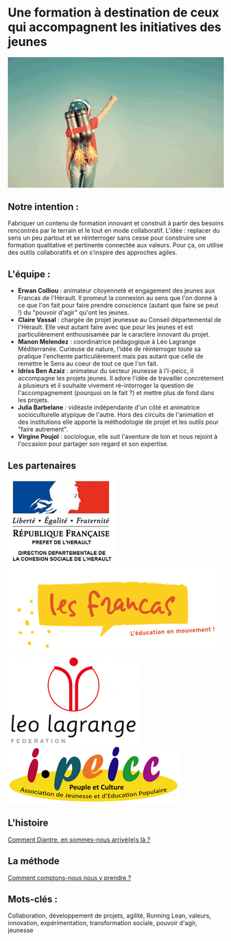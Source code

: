 # Une formation à destination de ceux qui accompagnent les initiatives des jeunes
![mascotte](https://github.com/formationdeformateurs/documentation/blob/master/medias/mascotte.png)



## Notre intention :
Fabriquer un contenu de formation innovant et construit à partir des besoins rencontrés par le terrain et le tout en mode collaboratif. L'idée : replacer du sens un peu partout et se réinterroger sans cesse pour construire une formation qualitative et pertinente connectée aux valeurs. Pour ça, on utilise des outils collaboratifs et on s'inspire des approches agiles.

## L'équipe :
- **Erwan Colliou** : animateur citoyenneté et engagement des jeunes aux Francas de l'Hérault. Il promeut la connexion au sens que l'on donne à ce que l'on fait pour faire prendre conscience (autant que faire se peut !) du "pouvoir d'agir" qu'ont les jeunes.
- **Claire Vassal** : chargée de projet jeunesse au Conseil départemental de l'Hérault. Elle veut autant faire avec que pour les jeunes et est particulièrement enthousisamée par le caractère innovant du projet.
- **Manon Melendez** : coordinatrice pédagogique à Léo Lagrange Méditerranée. Curieuse de nature, l'idée de réinterroger toute sa pratique l'enchente particulièrement mais pas autant que celle de remettre le Sens au coeur de tout ce que l'on fait.
- **Idriss Ben Azaiz** : animateur du secteur jeunesse à l'I-peicc, il accompagne les projets jeunes. Il adore l'idée de travailler concrètement à plusieurs et il souhaite vivement ré-intorroger la question de l'accompagnement (pourquoi on le fait ?) et mettre plus de fond dans les projets. 
- **Julia Barbelane** : vidéaste indépendante d'un côté et animatrice socioculturelle atypique de l'autre. Hors des circuits de l'animation et des institutions elle apporte la méthodologie de projet et les outils pour "faire autrement".
- **Virgine Poujol** : sociologue, elle suit l'aventure de loin et nous rejoint à l'occasion pour partager son regard et son expertise.

## Les partenaires
![DDCS](https://github.com/formationdeformateurs/documentation/blob/master/medias/logos/logo-ddcs-34.jpg)
![Francas](https://github.com/formationdeformateurs/documentation/blob/master/medias/logos/logo-francas.png)
![Léo Lagrange](https://github.com/formationdeformateurs/documentation/blob/master/medias/logos/logo-leo-lagrange.png)
![Ipeicc](https://github.com/formationdeformateurs/documentation/blob/master/medias/logos/logo-ipeicc.png)


## L'histoire
[Comment Diantre, en sommes-nous arrivé(e)s là ?](https://github.com/formationdeformateurs/documentation/blob/master/Comment%20diantre%20en%20sommes-nous%20arriv%C3%A9s%20%C3%A0%20cr%C3%A9er%20ce%20projet%20%3F.md)

## La méthode
[Comment comptons-nous nous y prendre ?](https://github.com/formationdeformateurs/documentation/blob/master/D%C3%A9roul%C3%A9%20de%20la%20m%C3%A9thode%20de%20cr%C3%A9ation%20de%20la%20formation.md)

## Mots-clés : 
Collaboration, développement de projets, agilité, Running Lean, valeurs, innovation, expérimentation, transformation sociale, pouvoir d'agir, jeunesse
